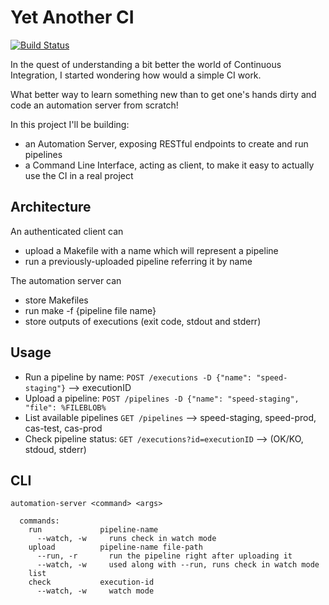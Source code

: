 # Yet Another CI

[![Build Status](https://travis-ci.org/mendaomn/yaci.svg?branch=master)](https://travis-ci.org/mendaomn/yaci)

In the quest of understanding a bit better the world of Continuous Integration, I started wondering how would a simple CI work. 

What better way to learn something new than to get one's hands dirty and code an automation server from scratch!

In this project I'll be building:

 - an Automation Server, exposing RESTful endpoints to create and run pipelines
 - a Command Line Interface, acting as client, to make it easy to actually use the CI in a real project
  
## Architecture

An authenticated client can 

 - upload a Makefile with a name which will represent a pipeline
 - run a previously-uploaded pipeline referring it by name

The automation server can

 - store Makefiles
 - run make -f {pipeline file name}
 - store outputs of executions (exit code, stdout and stderr)

## Usage

- Run a pipeline by name: `POST /executions -D {"name": "speed-staging"}` --> executionID
- Upload a pipeline: `POST /pipelines -D {"name": "speed-staging", "file": %FILEBLOB%`
- List available pipelines `GET /pipelines` --> speed-staging, speed-prod, cas-test, cas-prod
- Check pipeline status: `GET /executions?id=executionID` --> (OK/KO, stdoud, stderr)

## CLI

```
automation-server <command> <args>

  commands:
    run             pipeline-name
      --watch, -w     runs check in watch mode
    upload          pipeline-name file-path
      --run, -r       run the pipeline right after uploading it
      --watch, -w     used along with --run, runs check in watch mode
    list
    check           execution-id
      --watch, -w     watch mode
```
